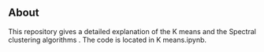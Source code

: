 ## About
This repository gives a detailed explanation of the K means and the Spectral clustering algorithms . The code is located in K means.ipynb. 

